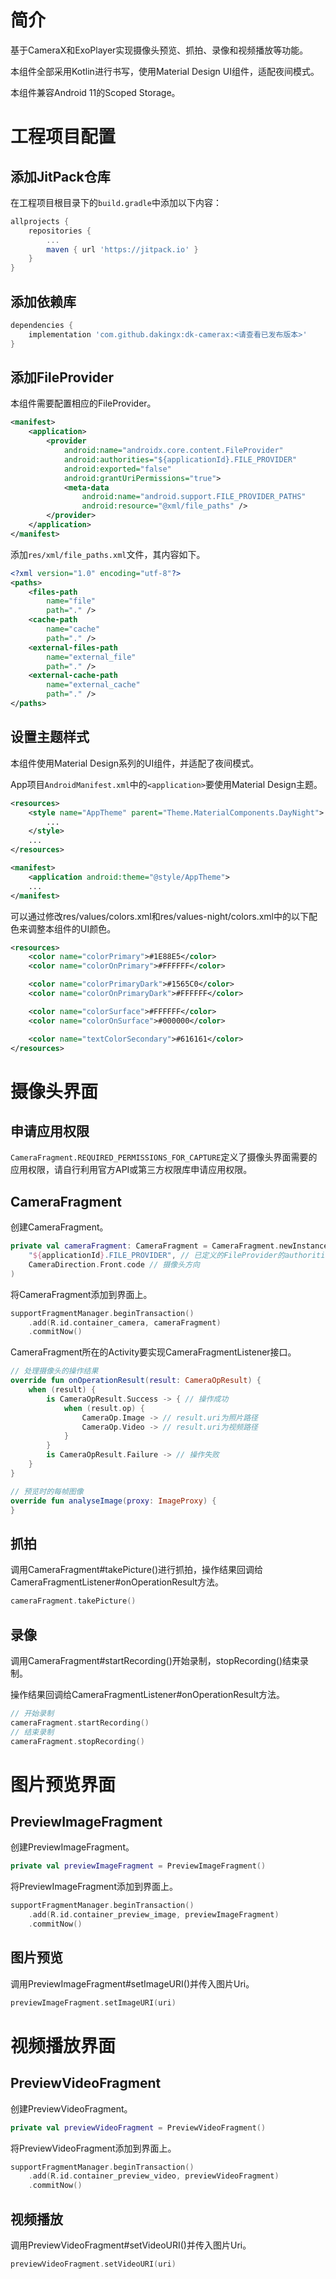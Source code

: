 # 简介
基于CameraX和ExoPlayer实现摄像头预览、抓拍、录像和视频播放等功能。

本组件全部采用Kotlin进行书写，使用Material Design UI组件，适配夜间模式。

本组件兼容Android 11的Scoped Storage。

# 工程项目配置
## 添加JitPack仓库
在工程项目根目录下的`build.gradle`中添加以下内容：

```groovy
allprojects {
    repositories {
        ...
        maven { url 'https://jitpack.io' }
    }
}
```

## 添加依赖库

```groovy
dependencies {
	implementation 'com.github.dakingx:dk-camerax:<请查看已发布版本>'
}
```

## 添加FileProvider
本组件需要配置相应的FileProvider。

```xml
<manifest>
    <application>
        <provider
            android:name="androidx.core.content.FileProvider"
            android:authorities="${applicationId}.FILE_PROVIDER"
            android:exported="false"
            android:grantUriPermissions="true">
            <meta-data
                android:name="android.support.FILE_PROVIDER_PATHS"
                android:resource="@xml/file_paths" />
        </provider>
    </application>
</manifest>
```

添加`res/xml/file_paths.xml`文件，其内容如下。

```xml
<?xml version="1.0" encoding="utf-8"?>
<paths>
    <files-path
        name="file"
        path="." />
    <cache-path
        name="cache"
        path="." />
    <external-files-path
        name="external_file"
        path="." />
    <external-cache-path
        name="external_cache"
        path="." />
</paths>
```

## 设置主题样式
本组件使用Material Design系列的UI组件，并适配了夜间模式。

App项目`AndroidManifest.xml`中的`<application>`要使用Material Design主题。

```xml
<resources>
    <style name="AppTheme" parent="Theme.MaterialComponents.DayNight">
        ...
    </style>
    ...
</resources>
```

```xml
<manifest>
    <application android:theme="@style/AppTheme">
    ...
</manifest>
```

可以通过修改res/values/colors.xml和res/values-night/colors.xml中的以下配色来调整本组件的UI颜色。

```xml
<resources>
    <color name="colorPrimary">#1E88E5</color>
    <color name="colorOnPrimary">#FFFFFF</color>

    <color name="colorPrimaryDark">#1565C0</color>
    <color name="colorOnPrimaryDark">#FFFFFF</color>

    <color name="colorSurface">#FFFFFF</color>
    <color name="colorOnSurface">#000000</color>

    <color name="textColorSecondary">#616161</color>
</resources>
```

# 摄像头界面
## 申请应用权限
`CameraFragment.REQUIRED_PERMISSIONS_FOR_CAPTURE`定义了摄像头界面需要的应用权限，请自行利用官方API或第三方权限库申请应用权限。

## CameraFragment
创建CameraFragment。

```kotlin
private val cameraFragment: CameraFragment = CameraFragment.newInstance(
    "${applicationId}.FILE_PROVIDER", // 已定义的FileProvider的authorities值
    CameraDirection.Front.code // 摄像头方向
)
```

将CameraFragment添加到界面上。

```kotlin
supportFragmentManager.beginTransaction()
    .add(R.id.container_camera, cameraFragment)
    .commitNow()
```

CameraFragment所在的Activity要实现CameraFragmentListener接口。

```kotlin
// 处理摄像头的操作结果
override fun onOperationResult(result: CameraOpResult) {
    when (result) {
        is CameraOpResult.Success -> { // 操作成功
            when (result.op) {
                CameraOp.Image -> // result.uri为照片路径
                CameraOp.Video -> // result.uri为视频路径
            }
        }
        is CameraOpResult.Failure -> // 操作失败
    }
}

// 预览时的每帧图像
override fun analyseImage(proxy: ImageProxy) {
}
```

## 抓拍
调用CameraFragment#takePicture()进行抓拍，操作结果回调给CameraFragmentListener#onOperationResult方法。

```kotlin
cameraFragment.takePicture()
```

## 录像

调用CameraFragment#startRecording()开始录制，stopRecording()结束录制。

操作结果回调给CameraFragmentListener#onOperationResult方法。

```kotlin
// 开始录制
cameraFragment.startRecording()
// 结束录制
cameraFragment.stopRecording()
```

# 图片预览界面
## PreviewImageFragment
创建PreviewImageFragment。

```kotlin
private val previewImageFragment = PreviewImageFragment()
```

将PreviewImageFragment添加到界面上。

```kotlin
supportFragmentManager.beginTransaction()
    .add(R.id.container_preview_image, previewImageFragment)
    .commitNow()
```

## 图片预览
调用PreviewImageFragment#setImageURI()并传入图片Uri。

```kotlin
previewImageFragment.setImageURI(uri)
```

# 视频播放界面
## PreviewVideoFragment
创建PreviewVideoFragment。

```kotlin
private val previewVideoFragment = PreviewVideoFragment()
```

将PreviewVideoFragment添加到界面上。

```kotlin
supportFragmentManager.beginTransaction()
    .add(R.id.container_preview_video, previewVideoFragment)
    .commitNow()
```

## 视频播放
调用PreviewVideoFragment#setVideoURI()并传入图片Uri。

```kotlin
previewVideoFragment.setVideoURI(uri)
```

